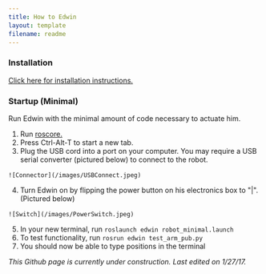 ```yaml
---
title: How to Edwin
layout: template
filename: readme
---
```


### Installation

[Click here for installation instructions.](install_edwin)

### Startup (Minimal)

Run Edwin with the minimal amount of code necessary to actuate him.

  1. Run [roscore.](http://wiki.ros.org/roscore)
  2. Press Ctrl-Alt-T to start a new tab.
  3. Plug the USB cord into a port on your computer. You may require a USB serial converter (pictured below) to connect to the robot.
  
    ![Connector](/images/USBConnect.jpeg)
    
  4. Turn Edwin on by flipping the power button on his electronics box to "|". (Pictured below)
  
    ![Switch](/images/PowerSwitch.jpeg)

  5. In your new terminal, run `roslaunch edwin robot_minimal.launch`
  6. To test functionality, run `rosrun edwin test_arm_pub.py`
  7. You should now be able to type positions in the terminal

*This Github page is currently under construction. Last edited on 1/27/17.*
